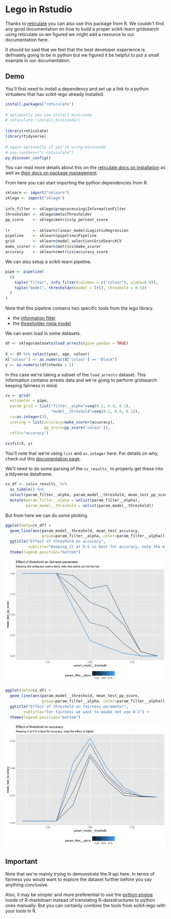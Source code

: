 # Lego in Rstudio

Thanks to [reticulate](https://github.com/rstudio/reticulate) you 
can also use this package from R. We couldn't find any good documentation
on how to build a proper scikit-learn gridsearch using reticulate so
we figured we might add a resource to our documentation here.

It should be said that we feel that the best developer experience
is definately going to be in python but we figured it be helpful
to put a small example in our documentation. 

## Demo 

You'll first need to install a dependency and set up a link to a 
python virtualenv that has scikit-lego already installed.

```r
install.packages("reticulate")

# optionally you can install miniconda 
# reticulate::install_miniconda()

library(reticulate)
library(tidyverse)

# again optionally if you're using miniconda
# use_condaenv("r-reticulate")
py_discover_config()
```

You can read more details about this on the [reticulate docs on installation](https://rstudio.github.io/reticulate/articles/versions.html)
as well as [their docs on package management](https://rstudio.github.io/reticulate/articles/python_packages.html).

From here you can start importing the python dependencies from R. 

```r
sklearn <- import("sklearn")
sklego <- import("sklego")

info_filter <- sklego$preprocessing$InformationFilter
thresholder <- sklego$meta$Thresholder
pp_score    <- sklego$metrics$p_percent_score

lr          <- sklearn$linear_model$LogisticRegression
pipeline    <- sklearn$pipeline$Pipeline
grid        <- sklearn$model_selection$GridSearchCV
make_scorer <- sklearn$metrics$make_scorer
accuracy    <- sklearn$metrics$accuracy_score
```

We can also setup a scikit-learn pipeline. 

```r
pipe <- pipeline(
  c(
    tuple("filter", info_filter(columns = c("colour"), alpha=0.9)),
    tuple("model", thresholder(model = lr(), threshold = 0.5))
  )
)
```

Note that this pipeline contains two specific tools from the lego library. 

- the [information filter](https://scikit-lego.readthedocs.io/en/latest/api/preprocessing.html#sklego.preprocessing.InformationFilter)
- the [thresholder meta model](https://scikit-lego.readthedocs.io/en/latest/api/meta.html#sklego.meta.Thresholder)

We can even load in some datasets. 

```r
df <- sklego$datasets$load_arrests(give_pandas = TRUE)

X <- df %>% select(year, age, colour)
X['colour'] <- as.numeric(X['colour'] == "Black")
y <- as.numeric(df$checks > 1)
```

In this case we're taking a subset of the `load_arrests` dataset. This information
contains arrests data and we're going to perform gridsearch keeping fairness in mind. 

```r
cv <- grid(
  estimator = pipe, 
  param_grid = list("filter__alpha"=seq(0.1, 0.9, 0.1), 
                    "model__threshold"=seq(0.1, 0.9, 0.1)),
  cv=as.integer(3),
  scoring = list(accuracy=make_scorer(accuracy), 
                 pp_score=pp_score('colour')),
  refit="accuracy")

cv$fit(X, y)
```

You'll note that we're using `list` and `as.integer` here. For details on why, 
check out this [documentation page]().

We'll need to do some parsing of the `cv_results_` to properly get these into a tidyverse dataframe. 

```r
cv_df <- cv$cv_results_ %>% 
  as_tibble() %>% 
  select(param_filter__alpha, param_model__threshold, mean_test_pp_score, mean_test_accuracy) %>% 
  mutate(param_filter__alpha = unlist(param_filter__alpha),
         param_model__threshold = unlist(param_model__threshold))
```

But from here we can do some plotting. 

```r
ggplot(data=cv_df) +
  geom_line(aes(param_model__threshold, mean_test_accuracy, 
                group=param_filter__alpha, color=param_filter__alpha)) +
  ggtitle("Effect of threshold on accuracy",
          subtitle="Keeping it at 0.5 is best for accuracy, note the effect of alpha!") + 
  theme(legend.position="bottom")
```

![](_static/Rplot1.png)

```r
ggplot(data=cv_df) +
  geom_line(aes(param_model__threshold, mean_test_pp_score, 
                group=param_filter__alpha, color=param_filter__alpha)) +
  ggtitle("Effect of threshold on fairness parameter",
        subtitle="For fairness we want to maybe not use 0.5") + 
  theme(legend.position="bottom")
```

![](_static/Rplot2.png)

## Important 

Note that we're mainly trying to demonstrate the R api here. In terms of fairness you 
would want to explore the dataset further before you say anything conclusive.

Also, it may be simpler and more preferential to use the [python engine](https://rstudio.github.io/reticulate/articles/r_markdown.html)
inside of R-markdown instead of translating R-datastructures to python ones manually. 
But you can certainly combine the tools from scikit-lego with your tools in R.